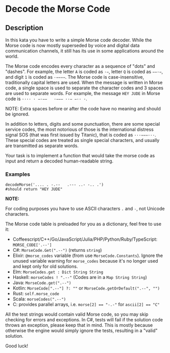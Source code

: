 # Decode the Morse Code
## Description

In this kata you have to write a simple Morse code decoder. While the Morse code is now mostly superseded by voice and digital data communication channels, it still has its use in some applications around the world.

The Morse code encodes every character as a sequence of "dots" and "dashes". For example, the letter ```A``` is coded as ```·−```, letter ```Q``` is coded as ```−−·−```, and digit ```1``` is coded as ```·−−−−```. The Morse code is case-insensitive, traditionally capital letters are used. When the message is written in Morse code, a single space is used to separate the character codes and 3 spaces are used to separate words. For example, the message ```HEY JUDE``` in Morse code is ```···· · −·−−   ·−−− ··− −·· ·```.

NOTE: Extra spaces before or after the code have no meaning and should be ignored.

In addition to letters, digits and some punctuation, there are some special service codes, the most notorious of those is the international distress signal SOS (that was first issued by Titanic), that is coded as ```···−−−···```. These special codes are treated as single special characters, and usually are transmitted as separate words.

Your task is to implement a function that would take the morse code as input and return a decoded human-readable string.

### Examples

```
decodeMorse('.... . -.--   .--- ..- -.. .')
#should return "HEY JUDE"
```

**NOTE:**

For coding purposes you have to use ASCII characters ```.``` and ```-```, not Unicode characters.

The Morse code table is preloaded for you as a dictionary, feel free to use it:

* Coffeescript/C++/Go/JavaScript/Julia/PHP/Python/Ruby/TypeScript: ```MORSE_CODE['.--']```
* C#: ```MorseCode.Get(".--")``` (returns ```string```)
* Elixir: ```@morse_codes``` variable (from use ```MorseCode.Constants```). Ignore the unused variable warning for ```morse_codes``` because it's no longer used and kept only for old solutions.
* Elm: ```MorseCodes.get : Dict String String```
* Haskell: ```morseCodes ! ".--"``` (Codes are in a ```Map String String```)
* Java: ```MorseCode.get(".--")```
* Kotlin: ```MorseCode[".--"] ?: ""``` or ```MorseCode.getOrDefault(".--", "")```
* Rust: ```self.morse_code```
* Scala: ```morseCodes(".--")```
* C: provides parallel arrays, i.e. ```morse[2] == "-.-"``` for ```ascii[2] == "C"```

All the test strings would contain valid Morse code, so you may skip checking for errors and exceptions. In C#, tests will fail if the solution code throws an exception, please keep that in mind. This is mostly because otherwise the engine would simply ignore the tests, resulting in a "valid" solution.

Good luck!
